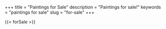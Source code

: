 +++
title = "Paintings for Sale"
description = "Paintings for sale!"
keywords = "paintings for sale"
slug = "for-sale"
+++

{{< forSale >}}

